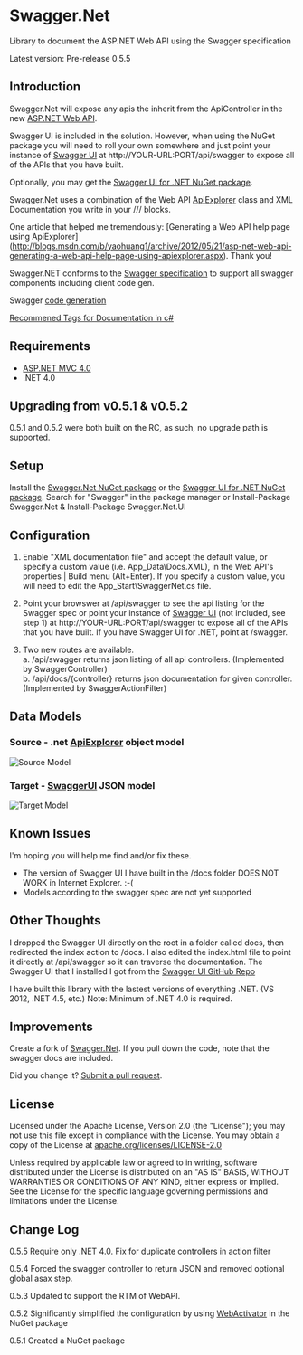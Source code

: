 Swagger.Net
===========

Library to document the ASP.NET Web API using the Swagger specification

Latest version: Pre-release 0.5.5

Introduction
------------

Swagger.Net will expose any apis the inherit from the ApiController in the new [ASP.NET Web API](http://www.asp.net/web-api).

Swagger UI is included in the solution.  However, when using the NuGet package you will need to roll your own somewhere and just point your instance of [Swagger UI](https://github.com/wordnik/swagger-ui) at http://YOUR-URL:PORT/api/swagger to expose all of the APIs that you have built.  

Optionally, you may get the [Swagger UI for .NET NuGet package](https://nuget.org/packages/Swagger.Net.UI).

Swagger.Net uses a combination of the Web API [ApiExplorer](http://msdn.microsoft.com/en-us/library/system.web.http.description.apiexplorer.aspx) class and XML Documentation you write in your /// blocks.

One article that helped me tremendously: [Generating a Web API help page using ApiExplorer] (http://blogs.msdn.com/b/yaohuang1/archive/2012/05/21/asp-net-web-api-generating-a-web-api-help-page-using-apiexplorer.aspx). Thank you!

Swagger.NET conforms to the [Swagger specification](https://github.com/wordnik/swagger-core/wiki) to support all swagger components including client code gen.

Swagger [code generation](https://github.com/wordnik/swagger-codegen)  

[Recommened Tags for Documentation in c#](http://msdn.microsoft.com/en-us/library/5ast78ax.aspx)  


Requirements
------------

+ [ASP.NET MVC 4.0](http://www.asp.net/mvc/mvc4)
+ .NET 4.0

Upgrading from v0.5.1 & v0.5.2
------------------------------

0.5.1 and 0.5.2 were both built on the RC, as such, no upgrade path is supported.

Setup
-----

Install the [Swagger.Net NuGet package](https://nuget.org/packages/Swagger.Net) or the [Swagger UI for .NET NuGet package](https://nuget.org/packages/Swagger.Net.UI). Search for "Swagger" in the package manager or Install-Package Swagger.Net & Install-Package Swagger.Net.UI

Configuration
-------------
1. Enable "XML documentation file" and accept the default value, or specify a custom value (i.e. App_Data\Docs.XML), in the Web API's properties | Build menu (Alt+Enter). If you specify a custom value, you will need to edit the App_Start\SwaggerNet.cs file.

2. Point your browswer at /api/swagger to see the api listing for the Swagger spec or point your instance of [Swagger UI](https://github.com/wordnik/swagger-ui) (not included, see step 1) at http://YOUR-URL:PORT/api/swagger to expose all of the APIs that you have built.  If you have Swagger UI for .NET, point at /swagger.

3. Two new routes are available.   
  a. /api/swagger returns json listing of all api controllers.  (Implemented by SwaggerController)   
  b. /api/docs/{controller} returns json documentation for given controller.  (Implemented by SwaggerActionFilter)   


Data Models
-----------

### Source - .net [ApiExplorer](http://msdn.microsoft.com/en-us/library/hh944855.aspx) object model

![Source Model](https://raw.github.com/danieleli/Swagger.Net/master/Swagger.Net/doc/images/ApiExplorerModels.png "ApiExplorer Model")
    
### Target - [SwaggerUI](https://github.com/wordnik/swagger-ui) JSON model
![Target Model](https://raw.github.com/danieleli/Swagger.Net/master/Swagger.Net/doc/images/SwaggerModels.png "Swagger UI Model")
   


Known Issues
------------

I'm hoping you will help me find and/or fix these.

+ The version of Swagger UI I have built in the /docs folder DOES NOT WORK in Internet Explorer.  :-(
+ Models according to the swagger spec are not yet supported


Other Thoughts
--------------

I dropped the Swagger UI directly on the root in a folder called docs, then redirected the index action to /docs.  I also edited the index.html file to point it directly at /api/swagger so it can traverse the documentation.  The Swagger UI that I installed I got from the [Swagger UI GitHub Repo](https://github.com/wordnik/swagger-ui/downloads)

I have built this library with the lastest versions of everything .NET.  (VS 2012, .NET 4.5, etc.) Note: Minimum of .NET 4.0 is required.

Improvements
------------

Create a fork of [Swagger.Net](https://github.com/miketrionfo/Swagger.Net/fork).  If you pull down the code, note that the swagger docs are included.

Did you change it? [Submit a pull request](https://github.com/miketrionfo/Swagger.Net/pull/new/master).

License
-------

Licensed under the Apache License, Version 2.0 (the "License"); you may not use this file except in compliance with the License. You may obtain a copy of the License at [apache.org/licenses/LICENSE-2.0](http://apache.org/licenses/LICENSE-2.0)

Unless required by applicable law or agreed to in writing, software distributed under the License is distributed on an "AS IS" BASIS, WITHOUT WARRANTIES OR CONDITIONS OF ANY KIND, either express or implied. See the License for the specific language governing permissions and limitations under the License.

Change Log
----------

0.5.5 Require only .NET 4.0. Fix for duplicate controllers in action filter

0.5.4 Forced the swagger controller to return JSON and removed optional global asax step.

0.5.3 Updated to support the RTM of WebAPI.

0.5.2 Significantly simplified the configuration by using [WebActivator](https://github.com/davidebbo/WebActivator) in the NuGet package

0.5.1 Created a NuGet package